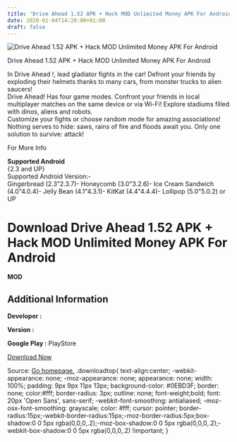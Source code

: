 ```yaml
---
title: 'Drive Ahead 1.52 APK + Hack MOD Unlimited Money APK For Android'
date: 2020-01-04T14:28:00+01:00
draft: false
---
```


![Drive Ahead 1.52 APK + Hack MOD Unlimited Money APK For Android](https://i2.wp.com/apkhome.net/wp-content/uploads/2017/06/Drive-Ahead-1.52.png "Drive Ahead 1.52 APK + Hack MOD Unlimited Money APK For Android")

  

Drive Ahead 1.52 APK + Hack MOD Unlimited Money APK For Android

In Drive Ahead !, lead gladiator fights in the car! Defront your friends by exploding their helmets thanks to many cars, from monster trucks to alien saucers!  
Drive Ahead! Has four game modes. Confront your friends in local multiplayer matches on the same device or via Wi-Fi! Explore stadiums filled with dinos, aliens and robots.  
Customize your fights or choose random mode for amazing associations! Nothing serves to hide: saws, rains of fire and floods await you. Only one solution to survive: attack!

For More Info

**Supported Android**  
{2.3 and UP}  
Supported Android Version:-  
Gingerbread (2.3"2.3.7)- Honeycomb (3.0"3.2.6)- Ice Cream Sandwich (4.0"4.0.4)- Jelly Bean (4.1"4.3.1)- KitKat (4.4"4.4.4)- Lollipop (5.0"5.0.2) or UP

Download Drive Ahead 1.52 APK + Hack MOD Unlimited Money APK For Android
========================================================================

**MOD**

Additional Information
----------------------

**Developer :**

**Version :**

**Google Play :** PlayStore

  

[Download Now](https://store4app.co/post/drive-ahead-1-52-apk-hack-mod-unlimited-money-apk-for-android_1573672243)

  
Source: [Go homepage.](https://store4app.co/post/drive-ahead-1-52-apk-hack-mod-unlimited-money-apk-for-android_1573672243) .downloadtop{ text-align:center; -webkit-appearance: none; -moz-appearance: none; appearance: none; width: 100%; padding: 9px 9px 11px 13px; background-color: #0EBD3F; border: none; color:#fff; border-radius: 3px; outline: none; font-weight;bold; font: 20px 'Open Sans', sans-serif; -webkit-font-smoothing: antialiased; -moz-osx-font-smoothing: grayscale; color: #fff; cursor: pointer; border-radius:15px;-webkit-border-radius:15px;-moz-border-radius:5px;box-shadow:0 0 5px rgba(0,0,0,.2);-moz-box-shadow:0 0 5px rgba(0,0,0,.2);-webkit-box-shadow:0 0 5px rgba(0,0,0,.2) !important; }
